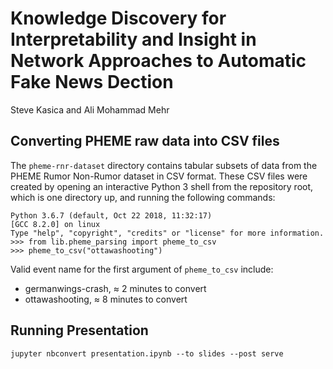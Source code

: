 # Knowledge Discovery for Interpretability and Insight in Network Approaches to Automatic Fake News Dection

Steve Kasica and Ali Mohammad Mehr


## Converting PHEME raw data into CSV files
The `pheme-rnr-dataset` directory contains tabular subsets of data from the PHEME Rumor Non-Rumor dataset in CSV format. These CSV files were created by opening an interactive Python 3 shell from the repository root, which is one directory up, and running the following commands:

```
Python 3.6.7 (default, Oct 22 2018, 11:32:17)
[GCC 8.2.0] on linux
Type "help", "copyright", "credits" or "license" for more information.
>>> from lib.pheme_parsing import pheme_to_csv
>>> pheme_to_csv("ottawashooting")
```

Valid event name for the first argument of `pheme_to_csv` include:

* germanwings-crash, $\approx$ 2 minutes to convert
* ottawashooting, $\approx$ 8 minutes to convert 

## Running Presentation

`jupyter nbconvert presentation.ipynb --to slides --post serve`